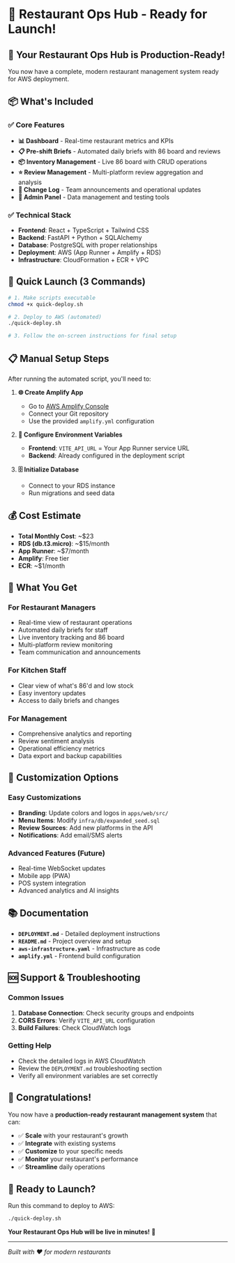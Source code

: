 # 🚀 Restaurant Ops Hub - Ready for Launch!

## 🎉 **Your Restaurant Ops Hub is Production-Ready!**

You now have a complete, modern restaurant management system ready for AWS deployment.

## 📦 **What's Included**

### **✅ Core Features**
- **📊 Dashboard** - Real-time restaurant metrics and KPIs
- **📋 Pre-shift Briefs** - Automated daily briefs with 86 board and reviews
- **📦 Inventory Management** - Live 86 board with CRUD operations
- **⭐ Review Management** - Multi-platform review aggregation and analysis
- **📢 Change Log** - Team announcements and operational updates
- **👥 Admin Panel** - Data management and testing tools

### **✅ Technical Stack**
- **Frontend**: React + TypeScript + Tailwind CSS
- **Backend**: FastAPI + Python + SQLAlchemy
- **Database**: PostgreSQL with proper relationships
- **Deployment**: AWS (App Runner + Amplify + RDS)
- **Infrastructure**: CloudFormation + ECR + VPC

## 🚀 **Quick Launch (3 Commands)**

```bash
# 1. Make scripts executable
chmod +x quick-deploy.sh

# 2. Deploy to AWS (automated)
./quick-deploy.sh

# 3. Follow the on-screen instructions for final setup
```

## 📋 **Manual Setup Steps**

After running the automated script, you'll need to:

1. **🌐 Create Amplify App**
   - Go to [AWS Amplify Console](https://console.aws.amazon.com/amplify/)
   - Connect your Git repository
   - Use the provided `amplify.yml` configuration

2. **🔧 Configure Environment Variables**
   - **Frontend**: `VITE_API_URL` = Your App Runner service URL
   - **Backend**: Already configured in the deployment script

3. **🗄️ Initialize Database**
   - Connect to your RDS instance
   - Run migrations and seed data

## 💰 **Cost Estimate**
- **Total Monthly Cost**: ~$23
- **RDS (db.t3.micro)**: ~$15/month
- **App Runner**: ~$7/month
- **Amplify**: Free tier
- **ECR**: ~$1/month

## 🎯 **What You Get**

### **For Restaurant Managers**
- Real-time view of restaurant operations
- Automated daily briefs for staff
- Live inventory tracking and 86 board
- Multi-platform review monitoring
- Team communication and announcements

### **For Kitchen Staff**
- Clear view of what's 86'd and low stock
- Easy inventory updates
- Access to daily briefs and changes

### **For Management**
- Comprehensive analytics and reporting
- Review sentiment analysis
- Operational efficiency metrics
- Data export and backup capabilities

## 🔧 **Customization Options**

### **Easy Customizations**
- **Branding**: Update colors and logos in `apps/web/src/`
- **Menu Items**: Modify `infra/db/expanded_seed.sql`
- **Review Sources**: Add new platforms in the API
- **Notifications**: Add email/SMS alerts

### **Advanced Features** (Future)
- Real-time WebSocket updates
- Mobile app (PWA)
- POS system integration
- Advanced analytics and AI insights

## 📚 **Documentation**

- **`DEPLOYMENT.md`** - Detailed deployment instructions
- **`README.md`** - Project overview and setup
- **`aws-infrastructure.yaml`** - Infrastructure as code
- **`amplify.yml`** - Frontend build configuration

## 🆘 **Support & Troubleshooting**

### **Common Issues**
1. **Database Connection**: Check security groups and endpoints
2. **CORS Errors**: Verify `VITE_API_URL` configuration
3. **Build Failures**: Check CloudWatch logs

### **Getting Help**
- Check the detailed logs in AWS CloudWatch
- Review the `DEPLOYMENT.md` troubleshooting section
- Verify all environment variables are set correctly

## 🎊 **Congratulations!**

You now have a **production-ready restaurant management system** that can:

- ✅ **Scale** with your restaurant's growth
- ✅ **Integrate** with existing systems
- ✅ **Customize** to your specific needs
- ✅ **Monitor** your restaurant's performance
- ✅ **Streamline** daily operations

## 🚀 **Ready to Launch?**

Run this command to deploy to AWS:

```bash
./quick-deploy.sh
```

**Your Restaurant Ops Hub will be live in minutes!** 🎉

---

*Built with ❤️ for modern restaurants*
